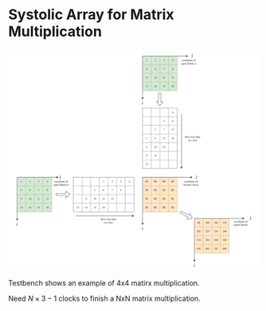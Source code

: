 # Systolic Array for Matrix Multiplication

![example](./pic/Systolic_array.drawio.png)

Testbench shows an example of 4x4 matirx multiplication.

Need $N\times 3 -1$ clocks to finish a NxN matrix multiplication.